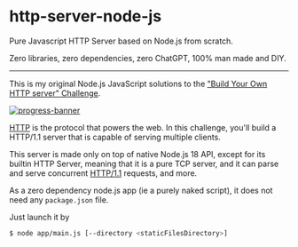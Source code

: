 # http-server-node-js
Pure Javascript HTTP Server based on Node.js from scratch.

Zero libraries, zero dependencies, zero ChatGPT, 100% man made and DIY.

---
This is my original Node.js JavaScript solutions to the
["Build Your Own HTTP server" Challenge](https://app.codecrafters.io/courses/http-server/overview).

[![progress-banner](https://backend.codecrafters.io/progress/http-server/bfca46c3-f83f-4fc0-97d6-dc95608ab3a3)](https://app.codecrafters.io/users/codecrafters-bot?r=2qF)


[HTTP](https://en.wikipedia.org/wiki/Hypertext_Transfer_Protocol) is the
protocol that powers the web. In this challenge, you'll build a HTTP/1.1 server
that is capable of serving multiple clients.

This server is made only on top of native Node.js 18 API, except for its builtin HTTP Server, meaning that it is a pure TCP server, and it can parse and serve concurrent
[HTTP/1.1](https://www.w3.org/Protocols/rfc2616/rfc2616-sec5.html) requests, and more.

As a zero dependency node.js app (ie a purely naked script), it does not need any `package.json` file.

Just launch it by
```sh
$ node app/main.js [--directory <staticFilesDirectory>]
```

